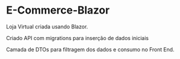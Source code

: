 # E-Commerce-Blazor
Loja Virtual criada usando Blazor.

Criado API com migrations para inserção de dados iniciais

Camada de DTOs para filtragem dos dados e consumo no Front End.
